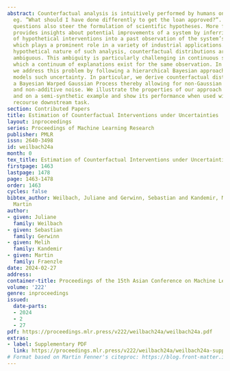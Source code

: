 ```yaml
---
abstract: Counterfactual analysis is intuitively performed by humans on a daily basis
  eg. ”What should I have done differently to get the loan approved?”. Such counterfactual
  questions also steer the formulation of scientific hypotheses. More formally it
  provides insights about potential improvements of a system by inferring the effects
  of hypothetical interventions into a past observation of the system’s behaviour
  which plays a prominent role in a variety of industrial applications. Due to the
  hypothetical nature of such analysis, counterfactual distributions are inherently
  ambiguous. This ambiguity is particularly challenging in continuous settings in
  which a continuum of explanations exist for the same observation. In this paper,
  we address this problem by following a hierarchical Bayesian approach which explicitly
  models such uncertainty. In particular, we derive counterfactual distributions for
  a Bayesian Warped Gaussian Process thereby allowing for non-Gaussian distributions
  and non-additive noise. We illustrate the properties of our approach on a synthetic
  and on a semi-synthetic example and show its performance when used within an algorithmic
  recourse downstream task.
section: Contributed Papers
title: Estimation of Counterfactual Interventions under Uncertainties
layout: inproceedings
series: Proceedings of Machine Learning Research
publisher: PMLR
issn: 2640-3498
id: weilbach24a
month: 0
tex_title: Estimation of Counterfactual Interventions under Uncertainties
firstpage: 1463
lastpage: 1478
page: 1463-1478
order: 1463
cycles: false
bibtex_author: Weilbach, Juliane and Gerwinn, Sebastian and Kandemir, Melih and Fraenzle,
  Martin
author:
- given: Juliane
  family: Weilbach
- given: Sebastian
  family: Gerwinn
- given: Melih
  family: Kandemir
- given: Martin
  family: Fraenzle
date: 2024-02-27
address:
container-title: Proceedings of the 15th Asian Conference on Machine Learning
volume: '222'
genre: inproceedings
issued:
  date-parts:
  - 2024
  - 2
  - 27
pdf: https://proceedings.mlr.press/v222/weilbach24a/weilbach24a.pdf
extras:
- label: Supplementary PDF
  link: https://proceedings.mlr.press/v222/weilbach24a/weilbach24a-supp.pdf
# Format based on Martin Fenner's citeproc: https://blog.front-matter.io/posts/citeproc-yaml-for-bibliographies/
---
```

